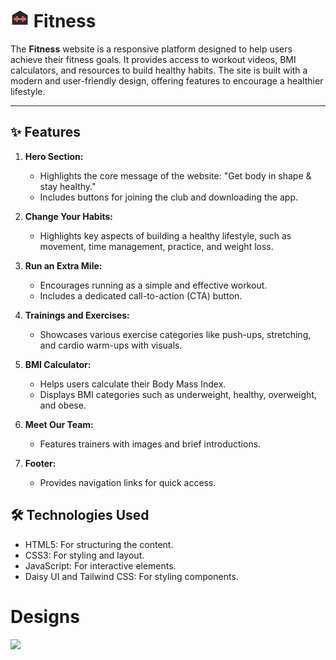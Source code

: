 # <img width="30px" src="/images/fav.png"/> Fitness

The **Fitness** website is a responsive platform designed to help users achieve their fitness goals. It provides access to workout videos, BMI calculators, and resources to build healthy habits. The site is built with a modern and user-friendly design, offering features to encourage a healthier lifestyle.

---

## ✨ Features

1. **Hero Section:**

   - Highlights the core message of the website: "Get body in shape & stay healthy."
   - Includes buttons for joining the club and downloading the app.

2. **Change Your Habits:**

   - Highlights key aspects of building a healthy lifestyle, such as movement, time management, practice, and weight loss.

3. **Run an Extra Mile:**

   - Encourages running as a simple and effective workout.
   - Includes a dedicated call-to-action (CTA) button.

4. **Trainings and Exercises:**

   - Showcases various exercise categories like push-ups, stretching, and cardio warm-ups with visuals.

5. **BMI Calculator:**

   - Helps users calculate their Body Mass Index.
   - Displays BMI categories such as underweight, healthy, overweight, and obese.

6. **Meet Our Team:**

   - Features trainers with images and brief introductions.

7. **Footer:**
   - Provides navigation links for quick access.

## 🛠️ Technologies Used

- HTML5: For structuring the content.
- CSS3: For styling and layout.
- JavaScript: For interactive elements.
- Daisy UI and Tailwind CSS: For styling components.

# Designs

<img src="https://i.postimg.cc/wBTKcC7d/fitness.png"/>
